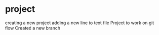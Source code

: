 # project
creating a new project
adding a new line to text file
Project to work on git flow
Created a new branch 